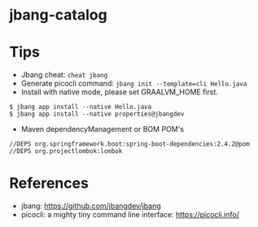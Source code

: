 jbang-catalog
=============

# Tips

* Jbang cheat: `cheat jbang`
* Generate picocli command: `jbang init --template=cli Hello.java`
* Install with native mode, please set GRAALVM_HOME first.

```
$ jbang app install --native Hello.java
$ jbang app install --native properties@jbangdev
```

* Maven dependencyManagement or BOM POM's

```
//DEPS org.springframework.boot:spring-boot-dependencies:2.4.2@pom
//DEPS org.projectlombok:lombok
```

# References

* jbang: https://github.com/jbangdev/jbang
* picocli: a mighty tiny command line interface: https://picocli.info/

